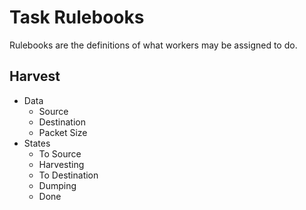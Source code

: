 # Task Rulebooks

Rulebooks are the definitions of what workers may be assigned to do.

## Harvest

* Data
    * Source
    * Destination
    * Packet Size
* States
    * To Source
    * Harvesting
    * To Destination
    * Dumping
    * Done